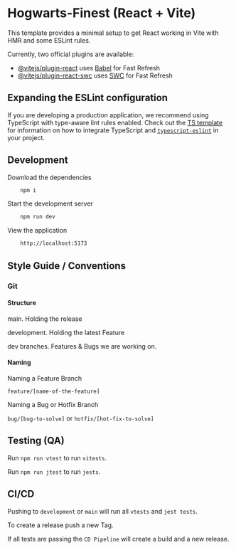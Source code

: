 # Hogwarts-Finest (React + Vite)

This template provides a minimal setup to get React working in Vite with HMR and some ESLint rules.

Currently, two official plugins are available:

- [@vitejs/plugin-react](https://github.com/vitejs/vite-plugin-react/blob/main/packages/plugin-react) uses [Babel](https://babeljs.io/) for Fast Refresh
- [@vitejs/plugin-react-swc](https://github.com/vitejs/vite-plugin-react/blob/main/packages/plugin-react-swc) uses [SWC](https://swc.rs/) for Fast Refresh

## Expanding the ESLint configuration

If you are developing a production application, we recommend using TypeScript with type-aware lint rules enabled. Check out the [TS template](https://github.com/vitejs/vite/tree/main/packages/create-vite/template-react-ts) for information on how to integrate TypeScript and [`typescript-eslint`](https://typescript-eslint.io) in your project.


## Development

Download the dependencies
```bash
    npm i
```

Start the development server
```bash
    npm run dev
```

View the application
```bash
    http://localhost:5173
```

## Style Guide / Conventions

### Git

#### Structure

main. Holding the release

development. Holding the latest Feature

dev branches. Features & Bugs we are working on.

#### Naming

Naming a Feature Branch

`feature/[name-of-the-feature]`

Naming a Bug or Hotfix Branch

`bug/[bug-to-solve]` or `hotfix/[hot-fix-to-solve]`

## Testing (QA)
Run `npm run vtest` to run `vitests`.

Run `npm run jtest` to run `jests`.

## CI/CD
Pushing to `development` or `main` will run all `vtests` and `jest tests`.

To create a release push a new Tag.

If all tests are passing the `CD Pipeline` will create a build and a new release.